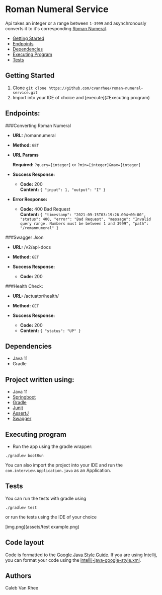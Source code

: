# Roman Numeral Service

Api takes an integer or a range between `1-3999` and asynchronously converts it to it's corresponding [Roman Numeral](https://en.wikipedia.org/wiki/Roman_numerals). 

- [Getting Started](#getting-started)
- [Endpoints](#endpoints)
- [Dependencies](#dependencies)
- [Executing Program](#executing-program)
- [Tests](#tests)

## Getting Started

1. Clone
   ```git clone https://github.com/cvanrhee/roman-numeral-service.git```
2. Import into your IDE of choice and [execute](#Executing program)

## Endpoints:
###Converting Roman Numeral

* **URL:** /romannumeral
* **Method:**
  `GET`
* **URL Params**

   **Required:**
   `?query=[integer]` or `?min=[integer]&max=[integer]`
* **Success Response:**
    * **Code:** 200 <br />
      **Content:** `{
          "input": 1,
          "output": "I"
         }`
* **Error Response:**
    * **Code:** 400 Bad Request <br />
      **Content:** 
  `{
    "timestamp": "2021-09-15T03:19:26.004+00:00",
    "status": 400,
    "error": "Bad Request",
    "message": "Invalid query range. Numbers must be between 1 and 3999",
    "path": "/romannumeral"
    }`

###Swagger Json

* **URL:** /v2/api-docs
* **Method:**
  `GET`

* **Success Response:**
    * **Code:** 200 <br />

###Health Check:

* **URL:** /actuator/health/
* **Method:**
  `GET`

* **Success Response:**
    * **Code:** 200 <br />
    * **Content:** `{
      "status": "UP"
      }`
    
## Dependencies

- Java 11
- Gradle

## Project written using:
- Java 11
- [Springboot](https://spring.io/)
- [Gradle](https://gradle.org/)
- [Junit](https://junit.org/junit5/)
- [AssertJ](https://joel-costigliola.github.io/assertj/)
- [Swagger](https://swagger.io/)

## Executing program

- Run the app using the gradle wrapper: 
```
./gradlew bootRun
```

You can also import the project into your IDE and run the ```com.interview.Application.java``` 
  as an Application.

## Tests

You can run the tests with gradle using

``` 
./gradlew test 
```

or run the tests using the IDE of your choice

[img.png](assets/test example.png)

## Code layout
Code is formatted to the [Google Java Style Guide](https://google.github.io/styleguide/javaguide.html).
If you are using Intellij, you can format your code using the [intellij-java-google-style.xml](intellij-java-google-style.xml).

## Authors

Caleb Van Rhee
